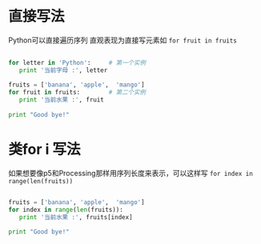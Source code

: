 # 直接写法

Python可以直接遍历序列
直观表现为直接写元素如
`for fruit in fruits`

```py
 
for letter in 'Python':     # 第一个实例
   print '当前字母 :', letter
 
fruits = ['banana', 'apple',  'mango']
for fruit in fruits:        # 第二个实例
   print '当前水果 :', fruit
 
print "Good bye!"

```

# 类for i 写法
如果想要像p5和Processing那样用序列长度来表示，可以这样写
`for index in range(len(fruits))`

```py

fruits = ['banana', 'apple',  'mango']
for index in range(len(fruits)):
   print '当前水果 :', fruits[index]
 
print "Good bye!"

```